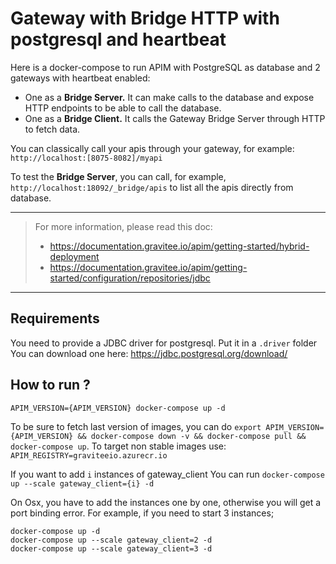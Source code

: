 # Gateway with Bridge HTTP with postgresql and heartbeat

Here is a docker-compose to run APIM with PostgreSQL as database and 2 gateways with heartbeat enabled:
 - One as a **Bridge Server.** It can make calls to the database and expose HTTP endpoints to be able to call the database.
 - One as a **Bridge Client.** It calls the Gateway Bridge Server through HTTP to fetch data.

You can classically call your apis through your gateway, for example: `http://localhost:[8075-8082]/myapi`

To test the **Bridge Server**, you can call, for example, `http://localhost:18092/_bridge/apis` to list all the apis directly from database.

---
> For more information, please read this doc:
> * https://documentation.gravitee.io/apim/getting-started/hybrid-deployment
> * https://documentation.gravitee.io/apim/getting-started/configuration/repositories/jdbc
---

## Requirements

You need to provide a JDBC driver for postgresql.
Put it in a `.driver` folder
You can download one here: https://jdbc.postgresql.org/download/

## How to run ?

`APIM_VERSION={APIM_VERSION} docker-compose up -d ` 

To be sure to fetch last version of images, you can do `export APIM_VERSION={APIM_VERSION} && docker-compose down -v && docker-compose pull && docker-compose up`.
To target non stable images use: `APIM_REGISTRY=graviteeio.azurecr.io`

If you want to add `i` instances of gateway_client
You can run `docker-compose up --scale gateway_client={i} -d`

On Osx, you have to add the instances one by one, otherwise you will get a port binding error.
For example, if you need to start 3 instances;
```shell
docker-compose up -d
docker-compose up --scale gateway_client=2 -d
docker-compose up --scale gateway_client=3 -d
```
